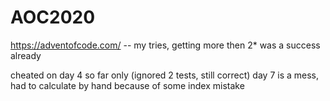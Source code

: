 # AOC2020
https://adventofcode.com/  -- my tries, getting more then 2* was a success already

cheated on day 4 so far only (ignored 2 tests, still correct) 
day 7 is a mess, had to calculate by hand because of some index mistake
